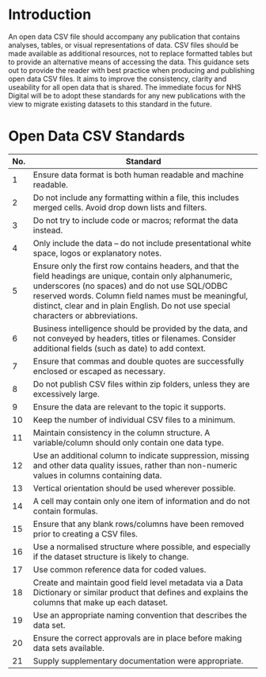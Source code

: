 # Introduction

An open data CSV file should accompany any publication that contains analyses, tables, or visual representations of data.  CSV files should be made available as additional resources, not to replace formatted tables but to provide an alternative means of accessing the data.
This guidance sets out to provide the reader with best practice when producing and publishing open data CSV files. It aims to improve the consistency, clarity and useability for all open data that is shared. 
The immediate focus for NHS Digital will be to adopt these standards for any new publications with the view to migrate existing datasets to this standard in the future.


# Open Data CSV Standards	 

| No.| Standard |
| --- | --- |
| 1	| Ensure data format is both human readable and machine readable.|
| 2	| Do not include any formatting within a file, this includes merged cells. Avoid drop down lists and filters.|
| 3	| Do not try to include code or macros; reformat the data instead.|
| 4	| Only include the data – do not include presentational white space, logos or explanatory notes.|
| 5	| Ensure only the first row contains headers, and that the field headings are unique, contain only alphanumeric, underscores (no spaces) and do not use SQL/ODBC reserved words. Column field names must be meaningful, distinct, clear and in plain English. Do not use special characters or abbreviations.|
| 6	| Business intelligence should be provided by the data, and not conveyed by headers, titles or filenames.  Consider additional fields (such as date) to add context.|
| 7	| Ensure that commas and double quotes are successfully enclosed or escaped as necessary.|
| 8	| Do not publish CSV files within zip folders, unless they are excessively large.|
| 9	| Ensure the data are relevant to the topic it supports.|
| 10 | Keep the number of individual CSV files to a minimum.|
| 11 | Maintain consistency in the column structure. A variable/column should only contain one data type.|
| 12 | Use an additional column to indicate suppression, missing and other data quality issues, rather than non-numeric values in columns containing data.|
| 13 | Vertical orientation should be used wherever possible.|
| 14 | A cell may contain only one item of information and do not contain formulas.|
| 15 | Ensure that any blank rows/columns have been removed prior to creating a CSV files.|
| 16 | Use a normalised structure where possible, and especially if the dataset structure is likely to change.|
| 17 | Use common reference data for coded values.|
| 18 | Create and maintain good field level metadata via a Data Dictionary or similar product that defines and explains the columns that make up each dataset.|
| 19 | Use an appropriate naming convention that describes the data set.|
| 20 | Ensure the correct approvals are in place before making data sets available.|
| 21 | Supply supplementary documentation were appropriate.|

